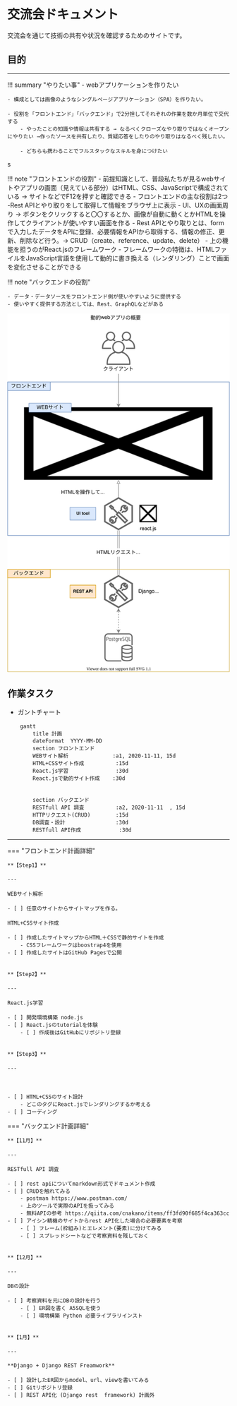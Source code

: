 # 交流会ドキュメント

交流会を通じて技術の共有や状況を確認するためのサイトです。

## 目的

---

!!! summary "やりたい事"
    - webアプリケーションを作りたい

    - 構成としては画像のようなシングルページアプリケーション（SPA）を作りたい。

    - 役割を「フロントエンド」「バックエンド」で2分担してそれぞれの作業を数か月単位で交代する
        - やったことの知識や情報は共有する → なるべくクローズなやり取りではなくオープンにやりたい →作ったソースを共有したり、質疑応答をしたりのやり取りはなるべく残したい。

        - どちらも携わることでフルスタックなスキルを身につけたい
s

!!! note "フロントエンドの役割"
    - 前提知識として、普段私たちが見るwebサイトやアプリの画面（見えている部分）はHTML、CSS、JavaScriptで構成されている → サイトなどでF12を押すと確認できる
    - フロントエンドの主な役割は2つ
        -Rest APIとやり取りをして取得して情報をブラウザ上に表示
        - UI、UXの画面周り → ボタンをクリックすると〇〇するとか、画像が自動に動くとかHTMLを操作してクライアントが使いやすい画面を作る
            - Rest APIとやり取りとは、formで入力したデータをAPIに登録、必要情報をAPIから取得する、情報の修正、更新、削除など行う。→ CRUD（create、reference、update、delete） 
    - 上の機能を担うのがReact.jsのフレームワーク
    - フレームワークの特徴は、HTMLファイルをJavaScript言語を使用して動的に書き換える（レンダリング）ことで画面を変化させることができる


!!! note "バックエンドの役割"

    - データ・データソースをフロントエンド側が使いやすいように提供する
    - 使いやすく提供する方法としては、Rest、GraphQLなどがある


![dir](img/outline.drawio.svg)

## 作業タスク


- ガントチャート

```mermaid
    gantt
        title 計画
        dateFormat  YYYY-MM-DD
        section フロントエンド
        WEBサイト解析              :a1, 2020-11-11, 15d
        HTML+CSSサイト作成          :15d
        React.js学習               :30d
        React.jsで動的サイト作成    :30d


        section バックエンド
        RESTfull API 調査          :a2, 2020-11-11  , 15d
        HTTPリクエスト(CRUD)        :15d
        DB調査・設計                :30d
        RESTfull API作成            :30d
```

---

=== "フロントエンド計画詳細"

    **【Step1】**

    ---

    WEBサイト解析

    - [ ] 任意のサイトからサイトマップを作る。

    HTML+CSSサイト作成

    - [ ] 作成したサイトマップからHTML＋CSSで静的サイトを作成
        - CSSフレームワークはboostrap4を使用 
    - [ ] 作成したサイトはGitHub Pagesで公開


    **【Step2】**

    ---

    React.js学習

    - [ ] 開発環境構築 node.js
    - [ ] React.jsのtutorialを体験
        - [ ] 作成後はGitHubにリポジトリ登録


    **【Step3】**

    ---

    

    - [ ] HTML+CSSのサイト設計 
        - どこのタグにReact.jsでレンダリングするか考える
    - [ ] コーディング

=== "バックエンド計画詳細"

    **【11月】**

    ---

    RESTfull API 調査

    - [ ] rest apiについてmarkdown形式でドキュメント作成
    - [ ] CRUDを触れてみる
        - postman https://www.postman.com/
        - 上のツールで実際のAPIを扱ってみる
        - 無料APIの参考 https://qiita.com/cnakano/items/ff3fd90f685f4ca363cc
    - [ ] アイシン精機のサイトからrest API化した場合の必要要素を考察
        - [ ] フレーム(枠組み)とエレメント(要素)に分けてみる
        - [ ] スプレッドシートなどで考察資料を残しておく


    **【12月】**

    ---

    DBの設計

    - [ ] 考察資料を元にDBの設計を行う
        - [ ] ER図を書く A5SQLを使う
        - [ ] 環境構築 Python 必要ライブラリインスト


    **【1月】**

    ---

    **Django + Django REST Freamwork**

    - [ ] 設計したER図からmodel、url、viewを書いてみる
    - [ ] Gitリポジトリ登録
    - [ ] REST API化 (Django rest  framework) 計画外



